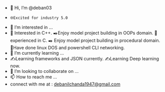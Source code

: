 - 👋 Hi, I’m @deban03
-     🌐Excited for industry 5.0
- 👀 I’m interested in ...
- 🌈 Interested in C++.
      ✒️Enjoy model project building in OOPs domain.
  🌈experienced in C.
      ✒️ Enjoy model project building in procedural domain.
  🌈Have done linux DOS and powershell CLI networking.
- 🌱 I’m currently learning ...
- ✍️Learning frameworks and JSON currently.
  ✍️Learning Deep learning now.
- 💞️ I’m looking to collaborate on ...
- 📫 How to reach me ...
-  connect with me at :
   debanilchanda1947@gmail.com

<!---
deban03/deban03 is a ✨ special ✨ repository because its `README.md` (this file) appears on your GitHub profile.
You can click the Preview link to take a look at your changes.
--->
